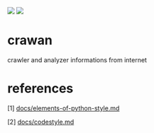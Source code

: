<img src="https://img.shields.io/badge/license-MIT-green" /> <img src="https://img.shields.io/badge/version-v0.1-lightgrey" />

# crawan

crawler and analyzer informations from internet

# references

[1] [docs/elements-of-python-style.md](https://github.com/amontalenti/elements-of-python-style)

[2] [docs/codestyle.md](https://github.com/updog/codestyle)
